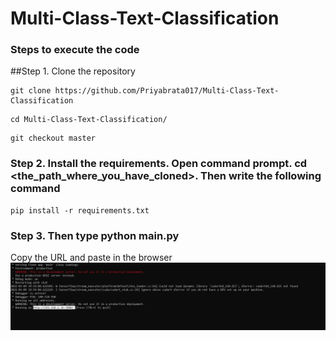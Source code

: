 # Multi-Class-Text-Classification

### Steps to execute the code
##Step 1. Clone the repository 
```
git clone https://github.com/Priyabrata017/Multi-Class-Text-Classification
```
```
cd Multi-Class-Text-Classification/
```
```
git checkout master
```


### Step 2. Install the requirements. Open command prompt. cd <the_path_where_you_have_cloned>. Then write the following command
```
pip install -r requirements.txt
```
### Step 3. Then type python main.py 
Copy the URL and paste in the browser
<img src="https://github.com/Priyabrata017/Multi-Class-Text-Classification/blob/master/images/cmd.PNG" alt="cmd">

